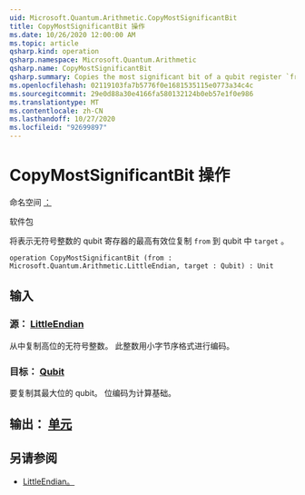 ```yaml
---
uid: Microsoft.Quantum.Arithmetic.CopyMostSignificantBit
title: CopyMostSignificantBit 操作
ms.date: 10/26/2020 12:00:00 AM
ms.topic: article
qsharp.kind: operation
qsharp.namespace: Microsoft.Quantum.Arithmetic
qsharp.name: CopyMostSignificantBit
qsharp.summary: Copies the most significant bit of a qubit register `from` representing an unsigned integer into the qubit `target`.
ms.openlocfilehash: 02119103fa7b5776f0e1681535115e0773a34c4c
ms.sourcegitcommit: 29e0d88a30e4166fa580132124b0eb57e1f0e986
ms.translationtype: MT
ms.contentlocale: zh-CN
ms.lasthandoff: 10/27/2020
ms.locfileid: "92699897"
---
```

# <a name="copymostsignificantbit-operation"></a>CopyMostSignificantBit 操作

命名空间 [：](xref:Microsoft.Quantum.Arithmetic)

软件包 [](https://nuget.org/packages/)


将表示无符号整数的 qubit 寄存器的最高有效位复制 `from` 到 qubit 中 `target` 。

```qsharp
operation CopyMostSignificantBit (from : Microsoft.Quantum.Arithmetic.LittleEndian, target : Qubit) : Unit
```


## <a name="input"></a>输入

### <a name="from--littleendian"></a>源： [LittleEndian](xref:Microsoft.Quantum.Arithmetic.LittleEndian)

从中复制高位的无符号整数。
此整数用小字节序格式进行编码。


### <a name="target--qubit"></a>目标： [Qubit](xref:microsoft.quantum.lang-ref.qubit)

要复制其最大位的 qubit。 位编码为计算基础。



## <a name="output--unit"></a>输出： [单元](xref:microsoft.quantum.lang-ref.unit)



## <a name="see-also"></a>另请参阅

- [LittleEndian。](xref:Microsoft.Quantum.Arithmetic.LittleEndian)